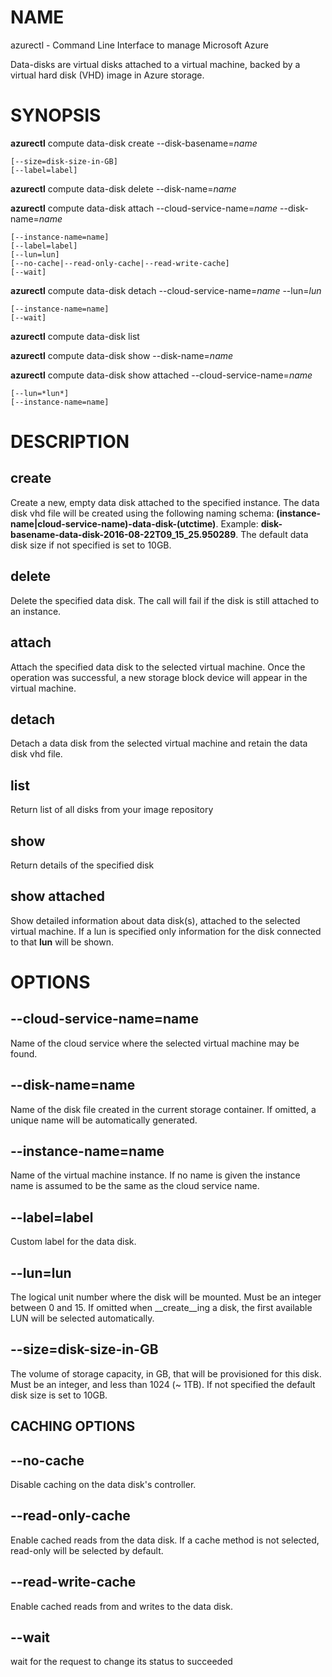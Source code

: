 # NAME

azurectl - Command Line Interface to manage Microsoft Azure

Data-disks are virtual disks attached to a virtual machine, backed by a virtual
hard disk (VHD) image in Azure storage.

# SYNOPSIS

__azurectl__ compute data-disk create --disk-basename=*name*

    [--size=disk-size-in-GB]
    [--label=label]

__azurectl__ compute data-disk delete --disk-name=*name*

__azurectl__ compute data-disk attach --cloud-service-name=*name* --disk-name=*name*

    [--instance-name=name]
    [--label=label]
    [--lun=lun]
    [--no-cache|--read-only-cache|--read-write-cache]
    [--wait]

__azurectl__ compute data-disk detach --cloud-service-name=*name* --lun=*lun*

    [--instance-name=name]
    [--wait]

__azurectl__ compute data-disk list

__azurectl__ compute data-disk show --disk-name=*name*

__azurectl__ compute data-disk show attached --cloud-service-name=*name*

    [--lun=*lun*]
    [--instance-name=name]

# DESCRIPTION

## __create__

Create a new, empty data disk attached to the specified instance. The data disk vhd file will be created using the following naming schema: __(instance-name|cloud-service-name)-data-disk-(utctime)__. Example: __disk-basename-data-disk-2016-08-22T09_15_25.950289__. The default data disk size if not specified is set to 10GB.

## __delete__

Delete the specified data disk. The call will fail if the disk is still attached to an instance.

## __attach__

Attach the specified data disk to the selected virtual machine. Once the operation was successful, a new storage block device will appear in the virtual machine.

## __detach__

Detach a data disk from the selected virtual machine and retain the data disk vhd file.

## __list__

Return list of all disks from your image repository

## __show__

Return details of the specified disk

## __show attached__

Show detailed information about data disk(s), attached to the selected virtual machine. If a lun is specified only information for the disk connected to that __lun__ will be shown.

# OPTIONS

## __--cloud-service-name=name__

Name of the cloud service where the selected virtual machine may be found.

## __--disk-name=name__

Name of the disk file created in the current storage container. If omitted, a unique name will be automatically generated.

## __--instance-name=name__

Name of the virtual machine instance. If no name is given the instance name is assumed to be the same as the cloud service name.

## __--label=label__

Custom label for the data disk.

## __--lun=lun__

The logical unit number where the disk will be mounted. Must be an integer between 0 and 15. If omitted when __create__ing a disk, the first available LUN will be selected automatically.

## __--size=disk-size-in-GB__

The volume of storage capacity, in GB, that will be provisioned for this disk. Must be an integer, and less than 1024 (~ 1TB). If not specified the default disk size is set to 10GB.

## CACHING OPTIONS

## __--no-cache__

Disable caching on the data disk's controller.

## __--read-only-cache__

Enable cached reads from the data disk. If a cache method is not selected, read-only will be selected by default.

## __--read-write-cache__

Enable cached reads from and writes to the data disk.

## __--wait__

wait for the request to change its status to succeeded
